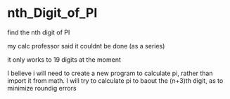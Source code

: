 # nth_Digit_of_PI
find the nth digit of PI

my calc professor said it couldnt be done (as a series)

it only works to 19 digits at the moment

I believe i will need to create a new program to calculate pi, rather than import it from math.
I will try to calculate pi to baout the (n+3)th digit, as to minimize roundig errors
